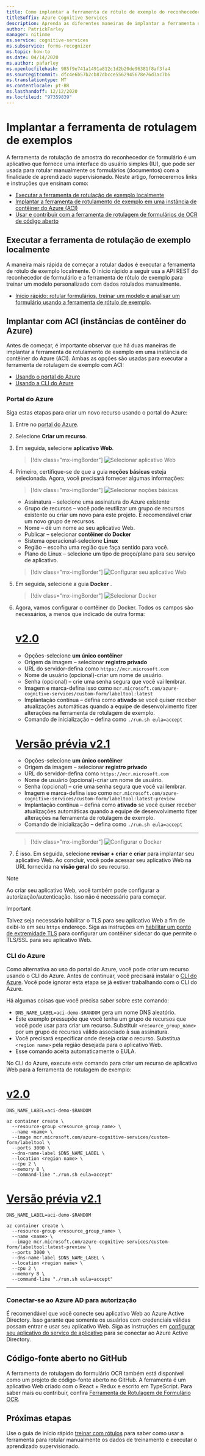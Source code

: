 ```yaml
---
title: Como implantar a ferramenta de rótulo de exemplo do reconhecedor de formulário
titleSuffix: Azure Cognitive Services
description: Aprenda as diferentes maneiras de implantar a ferramenta de rotulação de amostra do reconhecedor de formulário para ajudar com o aprendizado supervisionado.
author: PatrickFarley
manager: nitinme
ms.service: cognitive-services
ms.subservice: forms-recognizer
ms.topic: how-to
ms.date: 04/14/2020
ms.author: pafarley
ms.openlocfilehash: 985f9e741a1491a812c1d2b20de96381f8af3fa4
ms.sourcegitcommit: dfc4e6b57b2cb87dbcce5562945678e76d3ac7b6
ms.translationtype: MT
ms.contentlocale: pt-BR
ms.lasthandoff: 12/12/2020
ms.locfileid: "97359839"
---
```

# <a name="deploy-the-sample-labeling-tool"></a>Implantar a ferramenta de rotulagem de exemplos

A ferramenta de rotulação de amostra do reconhecedor de formulário é um aplicativo que fornece uma interface do usuário simples (IU), que pode ser usada para rotular manualmente os formulários (documentos) com a finalidade de aprendizado supervisionado. Neste artigo, forneceremos links e instruções que ensinam como:

* [Executar a ferramenta de rotulação de exemplo localmente](#run-the-sample-labeling-tool-locally)
* [Implantar a ferramenta de rotulamento de exemplo em uma instância de contêiner do Azure (ACI)](#deploy-with-azure-container-instances-aci)
* [Usar e contribuir com a ferramenta de rotulagem de formulários de OCR de código aberto](#open-source-on-github)

## <a name="run-the-sample-labeling-tool-locally"></a>Executar a ferramenta de rotulação de exemplo localmente

A maneira mais rápida de começar a rotular dados é executar a ferramenta de rótulo de exemplo localmente. O início rápido a seguir usa a API REST do reconhecedor de formulário e a ferramenta de rótulo de exemplo para treinar um modelo personalizado com dados rotulados manualmente. 

* [Início rápido: rotular formulários, treinar um modelo e analisar um formulário usando a ferramenta de rótulo de exemplo](./quickstarts/label-tool.md).

## <a name="deploy-with-azure-container-instances-aci"></a>Implantar com ACI (instâncias de contêiner do Azure)

Antes de começar, é importante observar que há duas maneiras de implantar a ferramenta de rotulamento de exemplo em uma instância de contêiner do Azure (ACI). Ambas as opções são usadas para executar a ferramenta de rotulagem de exemplo com ACI: 

* [Usando o portal do Azure](#azure-portal)
* [Usando a CLI do Azure](#azure-cli)

### <a name="azure-portal"></a>Portal do Azure

Siga estas etapas para criar um novo recurso usando o portal do Azure: 

1. Entre no [portal do Azure](https://portal.azure.com/signin/index/).
2. Selecione **Criar um recurso**. 
3. Em seguida, selecione **aplicativo Web**. 

   > [!div class="mx-imgBorder"]
   > ![Selecionar aplicativo Web](./media/quickstarts/formre-create-web-app.png)
   
4. Primeiro, certifique-se de que a guia **noções básicas** esteja selecionada. Agora, você precisará fornecer algumas informações: 

   > [!div class="mx-imgBorder"]
   > ![Selecionar noções básicas](./media/quickstarts/formre-select-basics.png)
   * Assinatura – selecione uma assinatura do Azure existente
   * Grupo de recursos – você pode reutilizar um grupo de recursos existente ou criar um novo para este projeto. É recomendável criar um novo grupo de recursos.
   * Nome – dê um nome ao seu aplicativo Web. 
   * Publicar – selecionar **contêiner do Docker**
   * Sistema operacional-selecione **Linux**
   * Região – escolha uma região que faça sentido para você.
   * Plano do Linux – selecione um tipo de preço/plano para seu serviço de aplicativo. 

   > [!div class="mx-imgBorder"]
   > ![Configurar seu aplicativo Web](./media/quickstarts/formre-select-docker-linux.png)

5. Em seguida, selecione a guia **Docker** . 

   > [!div class="mx-imgBorder"]
   > ![Selecionar Docker](./media/quickstarts/formre-select-docker.png)

6. Agora, vamos configurar o contêiner do Docker. Todos os campos são necessários, a menos que indicado de outra forma:

    # <a name="v20"></a>[v2.0](#tab/v2-0)  
   * Opções-selecione **um único contêiner**
   * Origem da imagem – selecionar **registro privado** 
   * URL do servidor-defina como `https://mcr.microsoft.com`
   * Nome de usuário (opcional)-criar um nome de usuário. 
   * Senha (opcional) – crie uma senha segura que você vai lembrar.
   * Imagem e marca-defina isso como `mcr.microsoft.com/azure-cognitive-services/custom-form/labeltool:latest`
   * Implantação contínua – defina como **ativado** se você quiser receber atualizações automáticas quando a equipe de desenvolvimento fizer alterações na ferramenta de rotulagem de exemplo.
   * Comando de inicialização – defina como `./run.sh eula=accept`

    # <a name="v21-preview"></a>[Versão prévia v2.1](#tab/v2-1) 
   * Opções-selecione **um único contêiner**
   * Origem da imagem – selecionar **registro privado** 
   * URL do servidor-defina como `https://mcr.microsoft.com`
   * Nome de usuário (opcional)-criar um nome de usuário. 
   * Senha (opcional) – crie uma senha segura que você vai lembrar.
   * Imagem e marca-defina isso como `mcr.microsoft.com/azure-cognitive-services/custom-form/labeltool:latest-preview`
   * Implantação contínua – defina como **ativado** se você quiser receber atualizações automáticas quando a equipe de desenvolvimento fizer alterações na ferramenta de rotulagem de exemplo.
   * Comando de inicialização – defina como `./run.sh eula=accept`
    
    ---

   > [!div class="mx-imgBorder"]
   > ![Configurar o Docker](./media/quickstarts/formre-configure-docker.png)

7. É isso. Em seguida, selecione **revisar + criar** e **criar** para implantar seu aplicativo Web. Ao concluir, você pode acessar seu aplicativo Web na URL fornecida na **visão geral** do seu recurso.

> [!NOTE]
> Ao criar seu aplicativo Web, você também pode configurar a autorização/autenticação. Isso não é necessário para começar. 

> [!IMPORTANT]
> Talvez seja necessário habilitar o TLS para seu aplicativo Web a fim de exibi-lo em seu `https` endereço. Siga as instruções em [habilitar um ponto de extremidade TLS](https://docs.microsoft.com/azure/container-instances/container-instances-container-group-ssl) para configurar um contêiner sidecar do que permite o TLS/SSL para seu aplicativo Web.

### <a name="azure-cli"></a>CLI do Azure

Como alternativa ao uso do portal do Azure, você pode criar um recurso usando o CLI do Azure. Antes de continuar, você precisará instalar o [CLI do Azure](/cli/azure/install-azure-cli). Você pode ignorar esta etapa se já estiver trabalhando com o CLI do Azure. 

Há algumas coisas que você precisa saber sobre este comando:

* `DNS_NAME_LABEL=aci-demo-$RANDOM` gera um nome DNS aleatório. 
* Este exemplo pressupõe que você tenha um grupo de recursos que você pode usar para criar um recurso. Substituir `<resource_group_name>` por um grupo de recursos válido associado à sua assinatura. 
* Você precisará especificar onde deseja criar o recurso. Substitua `<region name>` pela região desejada para o aplicativo Web. 
* Esse comando aceita automaticamente o EULA.

No CLI do Azure, execute este comando para criar um recurso de aplicativo Web para a ferramenta de rotulagem de exemplo: 


# <a name="v20"></a>[v2.0](#tab/v2-0)   
```azurecli
DNS_NAME_LABEL=aci-demo-$RANDOM

az container create \
  --resource-group <resource_group_name> \
  --name <name> \
  --image mcr.microsoft.com/azure-cognitive-services/custom-form/labeltool \
  --ports 3000 \
  --dns-name-label $DNS_NAME_LABEL \
  --location <region name> \
  --cpu 2 \
  --memory 8 \
  --command-line "./run.sh eula=accept"
``` 
# <a name="v21-preview"></a>[Versão prévia v2.1](#tab/v2-1)    
```azurecli
DNS_NAME_LABEL=aci-demo-$RANDOM

az container create \
  --resource-group <resource_group_name> \
  --name <name> \
  --image mcr.microsoft.com/azure-cognitive-services/custom-form/labeltool:latest-preview \
  --ports 3000 \
  --dns-name-label $DNS_NAME_LABEL \
  --location <region name> \
  --cpu 2 \
  --memory 8 \
  --command-line "./run.sh eula=accept"
```

---

### <a name="connect-to-azure-ad-for-authorization"></a>Conectar-se ao Azure AD para autorização

É recomendável que você conecte seu aplicativo Web ao Azure Active Directory. Isso garante que somente os usuários com credenciais válidas possam entrar e usar seu aplicativo Web. Siga as instruções em [configurar seu aplicativo do serviço de aplicativo](../../app-service/configure-authentication-provider-aad.md) para se conectar ao Azure Active Directory.

## <a name="open-source-on-github"></a>Código-fonte aberto no GitHub

A ferramenta de rotulagem do formulário OCR também está disponível como um projeto de código-fonte aberto no GitHub. A ferramenta é um aplicativo Web criado com o React + Redux e escrito em TypeScript. Para saber mais ou contribuir, confira [Ferramenta de Rotulagem de Formulário OCR](https://github.com/microsoft/OCR-Form-Tools/blob/master/README.md).

## <a name="next-steps"></a>Próximas etapas

Use o guia de início rápido [treinar com rótulos](./quickstarts/label-tool.md) para saber como usar a ferramenta para rotular manualmente os dados de treinamento e executar o aprendizado supervisionado.
